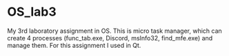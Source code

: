 # OS_lab3
 My 3rd laboratory assignment in OS. This is micro task manager, which can create 4 processes (func_tab.exe, Discord, msInfo32, find_mfe.exe) and manage them. For this assignment I used in Qt.

